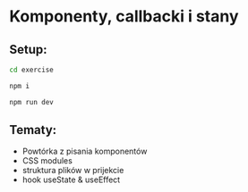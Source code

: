 # Komponenty, callbacki i stany

## Setup:

```bash
cd exercise

npm i

npm run dev
```

## Tematy:

- Powtórka z pisania komponentów
- CSS modules
- struktura plików w prijekcie
- hook useState & useEffect